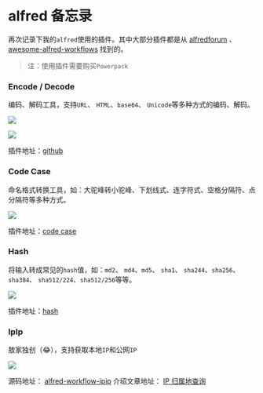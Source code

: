 # alfred 备忘录

再次记录下我的`alfred`使用的插件。其中大部分插件都是从 [alfredforum](https://www.alfredforum.com/) 、 [awesome-alfred-workflows](https://github.com/alfred-workflows/awesome-alfred-workflows) 找到的。

> 注：使用插件需要购买`Powerpack`

### Encode / Decode

编码、解码工具，支持`URL`、 `HTML`、`base64`、 `Unicode`等多种方式的编码、解码。

![](https://fudongdong-statics.oss-cn-beijing.aliyuncs.com/images/20220404/9988378ebdaa4338a56f8f1cf77751fd.png?x-oss-process=image/resize,w_800/quality,q_80)

![](https://fudongdong-statics.oss-cn-beijing.aliyuncs.com/images/20220404/e1e3e1df37764325a61034440e1bcded.png?x-oss-process=image/resize,w_800/quality,q_80)

插件地址：[github](https://github.com/willfarrell/alfred-encode-decode-workflow)

### Code Case

命名格式转换工具，如：大驼峰转小驼峰、下划线式、连字符式、空格分隔符、点分隔符等多种方式。

![](https://fudongdong-statics.oss-cn-beijing.aliyuncs.com/images/20220404/6b602f5fba024646b17827847032d390.png?x-oss-process=image/resize,w_800/quality,q_80)

插件地址：[code case](http://www.packal.org/workflow/code-case)


### Hash

将输入转成常见的`hash`值，如：`md2`、 `md4`、`md5`、 `sha1`、 `sha244`、`sha256`、`sha384`、 `sha512/224`、`sha512/256`等等。

![](https://fudongdong-statics.oss-cn-beijing.aliyuncs.com/images/20220404/780ef2831a0b41cfb942c1548837de7e.png?x-oss-process=image/resize,w_800/quality,q_80)

插件地址：[hash](https://github.com/BigLuck/alfred2-hash)


### IpIp

敖家独创（😂），支持获取本地`IP`和公网`IP`

![](https://fudongdong-statics.oss-cn-beijing.aliyuncs.com/images/20220410/d68b782087bd45909d9e814bb8393272.png?x-oss-process=image/resize,w_800/quality,q_80)

源码地址： [alfred-workflow-ipip](https://github.com/yihuaxiang/alfred-workflow-ipip) 
介绍文章地址： [IP 归属地查询](https://fudongdong.com/misc/ip-query.html#%E9%98%B6%E6%AE%B5%E6%80%A7%E6%88%90%E6%9E%9C)
